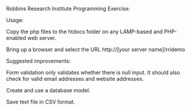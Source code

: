 
Robbins Research Institute Programming Exercise:

Usage:

Copy the php files to the htdocs folder on any LAMP-based and PHP-enabled web server.

Bring up a browser and select the URL http://[your server name]/rridemo

Suggested improvements:

Form validation only validates whether there is null input.  It should also check for valid email addresses and
website addresses.

Create and use a database model.

Save text file in CSV format.
